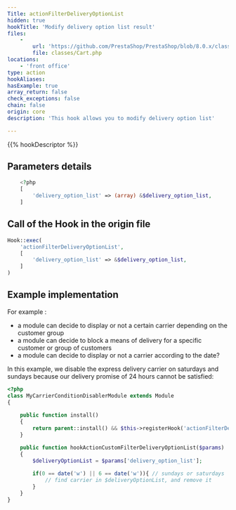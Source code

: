 ```yaml
---
Title: actionFilterDeliveryOptionList
hidden: true
hookTitle: 'Modify delivery option list result'
files:
    -
        url: 'https://github.com/PrestaShop/PrestaShop/blob/8.0.x/classes/Cart.php'
        file: classes/Cart.php
locations:
    - 'front office'
type: action
hookAliases: 
hasExample: true
array_return: false
check_exceptions: false
chain: false
origin: core
description: 'This hook allows you to modify delivery option list'

---
```


{{% hookDescriptor %}}

## Parameters details

```php
    <?php
    [
        'delivery_option_list' => (array) &$delivery_option_list,
    ]
```

## Call of the Hook in the origin file

```php
Hook::exec(
    'actionFilterDeliveryOptionList',
    [
        'delivery_option_list' => &$delivery_option_list,
    ]
)
```

## Example implementation

For example :

- a module can decide to display or not a certain carrier depending on the customer group
- a module can decide to block a means of delivery for a specific customer or group of customers
- a module can decide to display or not a carrier according to the date?

In this example, we disable the express delivery carrier on saturdays and sundays because our delivery promise of 24 hours cannot be satisfied: 

```php
<?php
class MyCarrierConditionDisablerModule extends Module 
{
        
    public function install()
    {
        return parent::install() && $this->registerHook('actionFilterDeliveryOptionList');
    }

    public function hookActionCustomFilterDeliveryOptionList($params)
    {
        $deliveryOptionList = $params['delivery_option_list'];
        
        if(0 == date('w') || 6 == date('w')){ // sundays or saturdays
            // find carrier in $deliveryOptionList, and remove it
        }
    }
}
```

